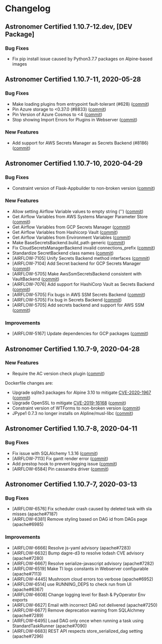 # Changelog

Astronomer Certified 1.10.7-12.dev, [DEV Package]
-----------------------------------------------

### Bug Fixes

- Fix pip install issue caused by Python3.7.7 packages on Alpine-based images

Astronomer Certified 1.10.7-11, 2020-05-28
--------------------------------------------

### Bug Fixes

- Make loading plugins from entrypoint fault-tolerant (#628) ([commit](https://github.com/astronomer/airflow/commit/ae9d5b7))
- Pin Azure storage to <0.37.0 (#8833) ([commit](https://github.com/astronomer/airflow/commit/cd12692))
- Pin Version of Azure Cosmos to <4 ([commit](https://github.com/astronomer/airflow/commit/ff74293))
- Stop showing Import Errors for Plugins in Webserver ([commit](https://github.com/astronomer/airflow/commit/69dba65))

### New Features
- Add support for AWS Secrets Manager as Secrets Backend (#8186)([commit](https://github.com/astronomer/airflow/commit/0dc4736))

Astronomer Certified 1.10.7-10, 2020-04-29
--------------------------------------------

### Bug Fixes

- Constraint version of Flask-Appbuilder to non-broken version ([commit](https://github.com/astronomer/ap-airflow/commit/33da5f5))

### New Features

- Allow setting Airflow Variable values to empty string ('') ([commit](https://github.com/astronomer/airflow/commit/d6d666c33))
- Get Airflow Variables from AWS Systems Manager Parameter Store ([commit](https://github.com/astronomer/airflow/commit/6a7130f55))
- Get Airflow Variables from GCP Secrets Manager ([commit](https://github.com/astronomer/airflow/commit/595ede548))
- Get Airflow Variables from Hashicorp Vault ([commit](https://github.com/astronomer/airflow/commit/59435bb88))
- Get Airflow Variables from Environment Variables ([commit](https://github.com/astronomer/airflow/commit/fe1a6a3bd))
- Make BaseSecretsBackend.build_path generic ([commit](https://github.com/astronomer/airflow/commit/1623b80bc))
- Fix CloudSecretsManagerBackend invalid connections_prefix ([commit](https://github.com/astronomer/airflow/commit/fe0a9d850))
- Standardize SecretBackend class names ([commit](https://github.com/astronomer/airflow/commit/008cb6ebe))
- [AIRFLOW-7105] Unify Secrets Backend method interfaces ([commit](https://github.com/astronomer/airflow/commit/5ddff01e8))
- [AIRFLOW-7104] Add Secret backend for GCP Secrets Manager ([commit](https://github.com/astronomer/airflow/commit/19bcf781b))
- [AIRFLOW-5705] Make AwsSsmSecretsBackend consistent with VaultBackend ([commit](https://github.com/astronomer/airflow/commit/cff559cbb))
- [AIRFLOW-7076] Add support for HashiCorp Vault as Secrets Backend ([commit](https://github.com/astronomer/airflow/commit/99bb2a7ef))
- [AIRFLOW-5705] Fix bugs in AWS SSM Secrets Backend ([commit](https://github.com/astronomer/airflow/commit/afae4b62b))
- [AIRFLOW-5705] Fix bug in Secrets Backend ([commit](https://github.com/astronomer/airflow/commit/29015f537))
- [AIRFLOW-5705] Add secrets backend and support for AWS SSM ([commit](https://github.com/astronomer/airflow/commit/2a82f5365))

### Improvements

- [AIRFLOW-5167] Update dependencies for GCP packages ([commit](https://github.com/astronomer/airflow/commit/6277fcd499))

Astronomer Certified 1.10.7-9, 2020-04-28
--------------------------------------------

### New Features

- Require the AC version check plugin ([commit](https://github.com/astronomer/airflow/commit/3af238f))

Dockerfile changes are:

- Upgrade sqlite3 packages for Alpine 3.10 to mitigate [CVE-2020-1967](https://cve.mitre.org/cgi-bin/cvename.cgi?name=2020-1967) ([commit](https://github.com/astronomer/ap-airflow/commit/2f29d493259cddd487bcc306b829a4ec4a74f35e))
- Upgrade OpenSSL to mitigate [CVE-2019-16168](https://cve.mitre.org/cgi-bin/cvename.cgi?name=2019-16168) ([commit](https://github.com/astronomer/ap-airflow/commit/6de11c2c87e78b7a3171d8fb222c7278fcb673c9))
- Constraint version of WTForms to non-broken version ([commit](https://github.com/astronomer/ap-airflow/commit/3cd34236f8a7214434dc313af525160133520bcb))
- JPype1 0.7.3 no longer installs on Alpline/musl-libc ([commit](https://github.com/astronomer/ap-airflow/commit/44164ba40cd1878cabeec5edc32fe0a7bb7a8e0d))

Astronomer Certified 1.10.7-8, 2020-04-11
-----------------------------------------------

### Bug Fixes

- Fix issue with SQLAlchemy 1.3.16 ([commit](https://github.com/astronomer/airflow/commit/3b6cf61e0f2de3fe3be98c8ff5809060d6e42ba4))
- [AIRFLOW-7113] Fix gantt render error ([commit](https://github.com/astronomer/airflow/commit/dc015a0f3a836fe519f97acc75a26873a226695a))
- Add prestop hook to prevent logging issue ([commit](https://github.com/astronomer/airflow/commit/328705f5f74e49be0ab251705172be45c19635f3))
- [AIRFLOW-6584] Pin cassandra driver ([commit](https://github.com/astronomer/airflow/commit/21fd6fb56ee23c0a287874ed094e42fb22385916))

Astronomer Certified 1.10.7-7, 2020-03-13
-----------------------------------------------

### Bug Fixes

- [AIRFLOW-6576] Fix scheduler crash caused by deleted task with sla misses (apache#7187)
- [AIRFLOW-6381] Remove styling based on DAG id from DAGs page (apache#6985)

### Improvements

- [AIRFLOW-6666] Resolve js-yaml advisory (apache#7283)
- [AIRFLOW-6632] Bump dagre-d3 to resolve lodash CVE advisory (apache#7280)
- [AIRFLOW-6667] Resolve serialize-javascript advisory (apache#7282)
- [AIRFLOW-6519] Make TI logs constants in Webserver configurable (apache#7113)
- [AIRFLOW-4445] Mushroom cloud errors too verbose (apache#6952)
- [AIRFLOW-6514] use RUNNING_DEPS to check run from UI (apache#6367)
- [AIRFLOW-6608] Change logging level for Bash & PyOperator Env exports
- [AIRFLOW-6627] Email with incorrect DAG not delivered (apache#7250)
- [AIRFLOW-6677] Remove deprecation warning from SQLAlchmey (apache#7289)
- [AIRFLOW-6495] Load DAG only once when running a task using StandardTaskRunner (apache#7090)
- [AIRFLOW-6683] REST API respects store_serialized_dag setting (apache#7296)
